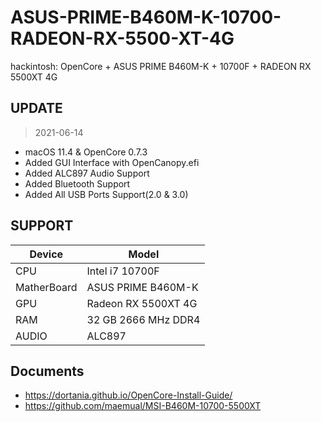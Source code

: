 # ASUS-PRIME-B460M-K-10700-RADEON-RX-5500-XT-4G

hackintosh: OpenCore + ASUS PRIME B460M-K + 10700F + RADEON RX 5500XT 4G

## UPDATE

> 2021-06-14

- macOS 11.4 & OpenCore 0.7.3
- Added GUI Interface with OpenCanopy.efi
- Added ALC897 Audio Support
- Added Bluetooth Support
- Added All USB Ports Support(2.0 & 3.0)

## SUPPORT

| Device | Model |
| ---- | ---- |
| CPU | Intel i7 10700F
| MatherBoard | ASUS PRIME B460M-K |
| GPU | Radeon RX 5500XT 4G |
| RAM | 32 GB 2666 MHz DDR4 |
| AUDIO | ALC897 |

## Documents

- <https://dortania.github.io/OpenCore-Install-Guide/>
- <https://github.com/maemual/MSI-B460M-10700-5500XT>
